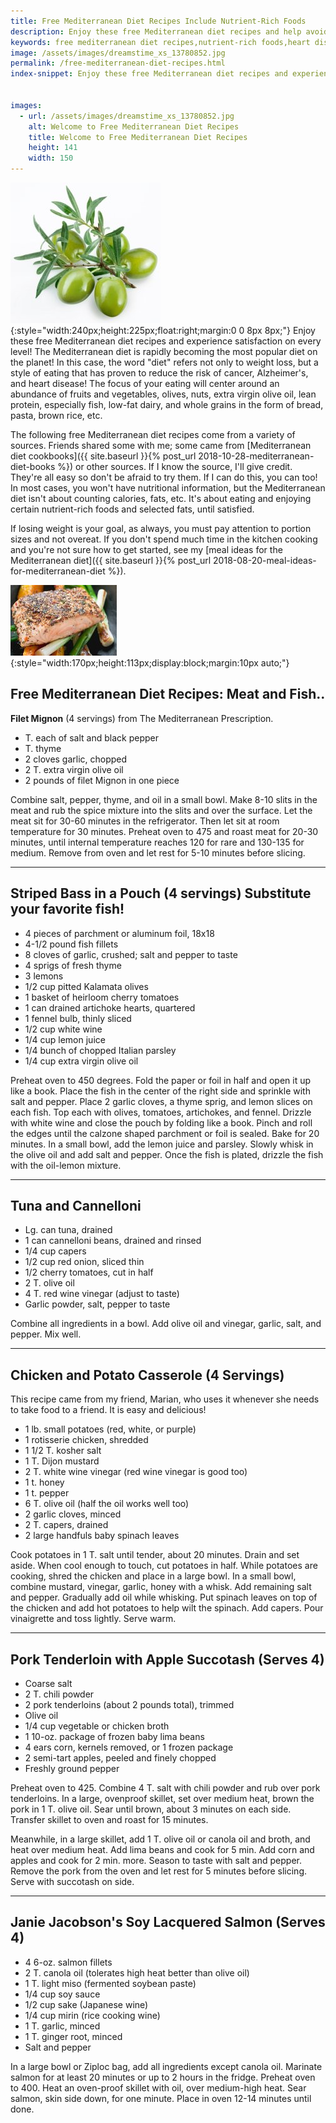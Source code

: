 ```yaml
---
title: Free Mediterranean Diet Recipes Include Nutrient-Rich Foods 
description: Enjoy these free Mediterranean diet recipes and help avoid and reverse heart disease by eating a diet abundant in nutrient-rich foods.
keywords: free mediterranean diet recipes,nutrient-rich foods,heart disease
image: /assets/images/dreamstime_xs_13780852.jpg
permalink: /free-mediterranean-diet-recipes.html
index-snippet: Enjoy these free Mediterranean diet recipes and experience satisfaction on every level!


images:
  - url: /assets/images/dreamstime_xs_13780852.jpg
    alt: Welcome to Free Mediterranean Diet Recipes
    title: Welcome to Free Mediterranean Diet Recipes
    height: 141
    width: 150
---
```


![Welcome to Free Mediterranean Diet Recipes](/assets/images/dreamstime_xs_13780852.jpg){:style="width:240px;height:225px;float:right;margin:0 0 8px 8px;"}
Enjoy these free Mediterranean diet recipes and experience satisfaction on every level! The Mediterranean diet is rapidly becoming the most popular diet on the planet! In this case, the word "diet" refers not only to weight loss, but a style of eating that has proven to reduce the risk of cancer, Alzheimer's, and heart disease! The focus of your eating will center around an abundance of fruits and vegetables, olives, nuts, extra virgin olive oil, lean protein, especially fish, low-fat dairy, and whole grains in the form of bread, pasta, brown rice, etc.

The following free Mediterranean diet recipes come from a variety of sources. Friends shared some with me; some came from [Mediterranean diet cookbooks]({{ site.baseurl }}{% post_url 2018-10-28-mediterranean-diet-books %}) or other sources. If I know the source, I'll give credit. They're all easy so don't be afraid to try them.  If I can do this, you can too! In most cases, you won't have nutritional information, but the Mediterranean diet isn't about counting calories, fats, etc. It's about eating and enjoying certain nutrient-rich foods and selected fats, until satisfied.

If losing weight is your goal, as always, you must pay attention to portion sizes and not overeat. If you don't spend much time in the kitchen cooking and you're not sure how to get started, see my [meal ideas for the Mediterranean diet]({{ site.baseurl }}{% post_url 2018-08-20-meal-ideas-for-mediterranean-diet %}).

![Welcome to Free Mediterranean Diet Recipes](/assets/images/portion-control3.jpg){:style="width:170px;height:113px;display:block;margin:10px auto;"}

## Free Mediterranean Diet Recipes: Meat and Fish..
__Filet Mignon__ (4 servings) from The Mediterranean Prescription.

* T. each of salt and black pepper
* T. thyme
* 2 cloves garlic, chopped
* 2 T. extra virgin olive oil
* 2 pounds of filet Mignon in one piece

Combine salt, pepper, thyme, and oil in a small bowl. Make 8-10 slits in the meat and rub the spice mixture into the slits and over the surface. Let the meat sit for 30-60 minutes in the refrigerator. Then let sit at room temperature for 30 minutes. Preheat oven to 475 and roast meat for 20-30 minutes, until internal temperature reaches 120 for rare and 130-135 for medium. Remove from oven and let rest for 5-10 minutes before slicing.

---

## Striped Bass in a Pouch (4 servings) Substitute your favorite fish!
* 4 pieces of parchment or aluminum foil, 18x18
* 4-1/2 pound fish fillets
* 8 cloves of garlic, crushed; salt and pepper to taste
* 4 sprigs of fresh thyme
* 3 lemons
* 1/2 cup pitted Kalamata olives
* 1 basket of heirloom cherry tomatoes
* 1 can drained artichoke hearts, quartered
* 1 fennel bulb, thinly sliced
* 1/2 cup white wine
* 1/4 cup lemon juice
* 1/4 bunch of chopped Italian parsley
* 1/4 cup extra virgin olive oil

Preheat oven to 450 degrees. Fold the paper or foil in half and open it up like a book. Place the fish in the center of the right side and sprinkle with salt and pepper. Place 2 garlic cloves, a thyme sprig, and lemon slices on each fish. Top each with olives, tomatoes, artichokes, and fennel. Drizzle with white wine and close the pouch by folding like a book. Pinch and roll the edges until the calzone shaped parchment or foil is sealed. Bake for 20 minutes. In a small bowl, add the lemon juice and parsley. Slowly whisk in the olive oil and add salt and pepper. Once the fish is plated, drizzle the fish with the oil-lemon mixture.

---

## Tuna and Cannelloni
* Lg. can tuna, drained
* 1 can cannelloni beans, drained and rinsed
* 1/4 cup capers
* 1/2 cup red onion, sliced thin 
* 1/2 cherry tomatoes, cut in half
* 2 T. olive oil 
* 4 T. red wine vinegar (adjust to taste)
* Garlic powder, salt, pepper to taste  

Combine all ingredients in a bowl. Add olive oil and vinegar, garlic, salt, and pepper. Mix well.

---

## Chicken and Potato Casserole (4 Servings)
This recipe came from my friend, Marian, who uses it whenever she needs to take food to a friend. It is easy and delicious!

* 1 lb. small potatoes (red, white, or purple)
* 1 rotisserie chicken, shredded
* 1 1/2 T. kosher salt
* 1 T. Dijon mustard
* 2 T. white wine vinegar (red wine vinegar is good too)
* 1 t. honey
* 1 t. pepper
* 6 T. olive oil (half the oil works well too)
* 2 garlic cloves, minced
* 2 T. capers, drained
* 2 large handfuls baby spinach leaves

Cook potatoes in 1 T. salt until tender, about 20 minutes. Drain and set aside. When cool enough to touch, cut potatoes in half. While potatoes are cooking, shred the chicken and place in a large bowl. In a small bowl, combine mustard, vinegar, garlic, honey with a whisk. Add remaining salt and pepper. Gradually add oil while whisking. Put spinach leaves on top of the chicken and add hot potatoes to help wilt the spinach. Add capers. Pour vinaigrette and toss lightly. Serve warm.

---

## Pork Tenderloin with Apple Succotash (Serves 4)

* Coarse salt
* 2 T. chili powder
* 2 pork tenderloins (about 2 pounds total), trimmed
* Olive oil
* 1/4 cup vegetable or chicken broth
* 1 10-oz. package of frozen baby lima beans
* 4 ears corn, kernels removed, or 1 frozen package
* 2 semi-tart apples, peeled and finely chopped
* Freshly ground pepper

Preheat oven to 425. Combine 4 T. salt with chili powder and rub over pork tenderloins. In a large, ovenproof skillet, set over medium heat, brown the pork in 1 T. olive oil. Sear until brown, about 3 minutes on each side. Transfer skillet to oven and roast for 15 minutes.  

Meanwhile, in a large skillet, add 1 T. olive oil or canola oil and broth, and heat over medium heat. Add lima beans and cook for 5 min. Add corn and apples and cook for 2 min. more. Season to taste with salt and pepper. Remove the pork from the oven and let rest for 5 minutes before slicing. Serve with succotash on side. 

---

## Janie Jacobson's Soy Lacquered Salmon (Serves 4)

* 4 6-oz. salmon fillets
* 2 T. canola oil (tolerates high heat better than olive oil)
* 1 T. light miso (fermented soybean paste)
* 1/4 cup soy sauce
* 1/2 cup sake (Japanese wine)
* 1/4 cup mirin (rice cooking wine) 
* 1 T. garlic, minced
* 1 T. ginger root, minced
* Salt and pepper

In a large bowl or Ziploc bag, add all ingredients except canola oil. Marinate salmon for at least 20 minutes or up to 2 hours in the fridge. Preheat oven to 400. Heat an oven-proof skillet with oil, over medium-high heat. Sear salmon, skin side down, for one minute. Place in oven 12-14 minutes until done.